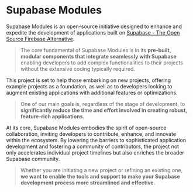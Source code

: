 # Supabase Modules

Supabase Modules is an open-source initiative designed to enhance and expedite the development of applications built on [Supabase - The Open Source Firebase Alternative](https://supabase.com/).

> The core fundamental of Supabase Modules is in its **pre-built, modular components that integrate seamlessly with Supabase** enabling developers to add complex functionalities to their projects without the extensive coding typically required.

This project is set to help those embarking on new projects, offering example projects as a foundation, as well as to developers looking to augment existing applications with additional features or optimizations. 

> One of our main goals is, regardless of the stage of development, to **significantly reduce the time and effort involved in creating robust, feature-rich applications**.

At its core, Supabase Modules embodies the spirit of open-source collaboration, inviting developers to contribute, enhance, and innovate within the ecosystem. By lowering the barriers to sophisticated application development and fostering a community of contributors, the project not only accelerates individual project timelines but also enriches the broader Supabase community. 

> Whether you are initiating a new project or refining an existing one, **we want to enable the tools and support to make your Supabase development process more streamlined and effective**.
